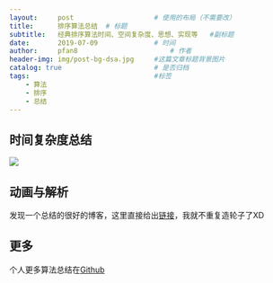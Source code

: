 ```yaml
---
layout:     post   				    # 使用的布局（不需要改）
title:      排序算法总结	# 标题 
subtitle:   经典排序算法时间、空间复杂度、思想、实现等	#副标题
date:       2019-07-09 				# 时间
author:     pfan8 						# 作者
header-img: img/post-bg-dsa.jpg 	#这篇文章标题背景图片
catalog: true 						# 是否归档
tags:								#标签
    - 算法
    - 排序
    - 总结
---
```


## 时间复杂度总结
![](https://miro.medium.com/max/745/1*ipkeWQ_Lb0lbkhB8rigxTA.png)

## 动画与解析
发现一个总结的很好的博客，这里直接给出[链接](https://mp.weixin.qq.com/s/vn3KiV-ez79FmbZ36SX9lg)，我就不重复造轮子了XD

## 更多
个人更多算法总结在[Github](https://github.com/pfan8/ChinaHadoop_AI_Offer)